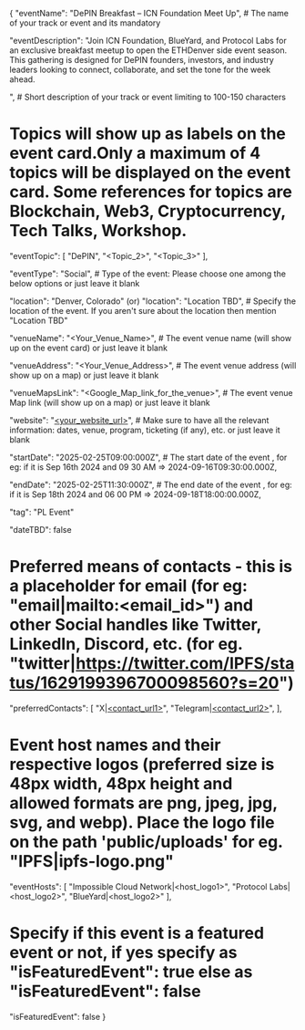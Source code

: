 {
  "eventName": "DePIN Breakfast – ICN Foundation Meet Up", # The name of your track or event and its mandatory

  "eventDescription": "Join ICN Foundation, BlueYard, and Protocol Labs for an exclusive breakfast meetup to open the ETHDenver side event season. This gathering is designed for DePIN founders, investors, and industry leaders looking to connect, collaborate, and set the tone for the week ahead.

", # Short description of your track or event limiting to 100-150 characters

  # Topics will show up as labels on the event card.Only a maximum of 4 topics will be displayed on the event card. Some references for topics are Blockchain, Web3, Cryptocurrency, Tech Talks, Workshop.
  
  "eventTopic": [
    "DePIN",
    "<Topic_2>",
    "<Topic_3>"
  ],
  
  "eventType": "Social", # Type of the event: Please choose one among the below options or just leave it blank

  "location": "Denver, Colorado" (or) "location": "Location TBD", # Specify the location of the event. If you aren't sure about the location then mention "Location TBD"

  "venueName": "<Your_Venue_Name>", # The event venue name (will show up on the event card) or just leave it blank

  "venueAddress": "<Your_Venue_Address>", # The event venue address (will show up on a map) or just leave it blank

  "venueMapsLink": "<Google_Map_link_for_the_venue>", # The event venue Map link (will show up on a map) or just leave it blank

  "website": "[<your_website_url>](https://lu.ma/enlmvhfp)", # Make sure to have all the relevant information: dates, venue, program, ticketing (if any), etc. or just leave it blank

  "startDate": "2025-02-25T09:00:000Z", # The start date of the event , for eg: if it is Sep 16th 2024 and 09 30 AM => 2024-09-16T09:30:00.000Z,

  "endDate": "2025-02-25T11:30:000Z", # The end date of the event , for eg: if it is Sep 18th 2024 and 06 00 PM => 2024-09-18T18:00:00.000Z,

  "tag": "PL Event"

  "dateTBD": false

  # Preferred means of contacts - this is a placeholder for email (for eg:  "email|mailto:<email_id>") and other Social handles like Twitter, LinkedIn, Discord, etc. (for eg. "twitter|https://twitter.com/IPFS/status/1629199396700098560?s=20")

  "preferredContacts": [
   "X|[<contact_url1>](https://x.com/ICN_Protocol)",
	 "Telegram|[<contact_url2>](https://t.me/ICN_Protocol)",
  ],

  # Event host names and their respective logos (preferred size is 48px width, 48px height and allowed formats are png, jpeg, jpg, svg, and webp). Place the logo file on the path 'public/uploads' for eg. "IPFS|ipfs-logo.png"

  "eventHosts": [
    "Impossible Cloud Network|<host_logo1>",
    "Protocol Labs|<host_logo2>",
    "BlueYard|<host_logo2>"
  ],

  # Specify if this event is a featured event or not, if yes specify as "isFeaturedEvent": true else as "isFeaturedEvent": false
  "isFeaturedEvent": false
}
